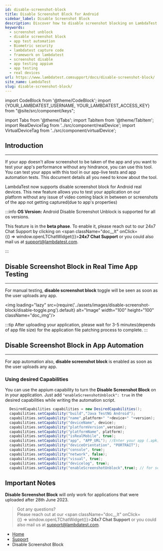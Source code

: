 ```yaml
---
id: disable-screenshot-block
title: Disable Screenshot Block for Android
sidebar_label: Disable Screenshot Block
description: Discover how to disable screenshot blocking on LambdaTest Real Device Cloud Platform. Test biometric authentication functionalities without limitations on 10000+ real mobile devices.
keywords:
  - screenshot unblock
  - disable screenshot block
  - app test automation
  - Biometric security
  - lambdatest capture code
  - framework on lambdatest
  - screenshot disable
  - app testing appium
  - app testing
  - real devices
url: https://www.lambdatest.comsupport/docs/disable-screenshot-block/
site_name: LambdaTest
slug: disable-screenshot-block/
---
```


import CodeBlock from '@theme/CodeBlock';
import {YOUR_LAMBDATEST_USERNAME, YOUR_LAMBDATEST_ACCESS_KEY} from "@site/src/component/keys";

import Tabs from '@theme/Tabs';
import TabItem from '@theme/TabItem';
import RealDeviceTag from '../src/component/realDevice';
import VirtualDeviceTag from '../src/component/virtualDevice';

<script type="application/ld+json"
      dangerouslySetInnerHTML={{ __html: JSON.stringify({
       "@context": "https://schema.org",
        "@type": "BreadcrumbList",
        "itemListElement": [{
          "@type": "ListItem",
          "position": 1,
          "name": "Home",
          "item": "https://www.lambdatest.com"
        },{
          "@type": "ListItem",
          "position": 2,
          "name": "Support",
          "item": "https://www.lambdatest.com/support/docs/"
        },{
          "@type": "ListItem",
          "position": 3,
          "name": "Biometric Authentication",
          "item": "https://www.lambdatest.com/support/docs/disable-screenshot-block/"
        }]
      })
    }}
></script>

<RealDeviceTag value="Real Device" /> <VirtualDeviceTag value="Virtual Device" />

## Introduction
---

If your app doesn't allow screenshot to be taken of the app and you want to test your app's performance without any hindrance, you can use this tool. You can test your apps with this tool in our app-live tests and app automation tests.
This document details all you need to know about the tool.

LambdaTest now supports disable screenshot block for Android real devices. This new feature allows you to test your application on our platform without any issue of video coming black in between or screenshots of the app not getting captured(due to app's properties)

:::info
**OS Version:** Android Disable Screenshot Unblock is supported for all os versions.

This feature is in the **beta phase**. To enable it, please reach out to our 24x7 Chat Support by clicking on  <span className="doc\_\_lt" onClick={() => window.openLTChatWidget()}>**24x7 Chat Support**</span> or you could also mail us at [support@lambdatest.com](https://support.lambdatest.com/).

:::

## Disable Screenshot Block in Real Time App Testing

----
For manual testing, **disable screenshot block** toggle will be seen as soon as the user uploads any app.

<img loading="lazy" src={require('../assets/images/disable-screenshot-block/disable-toggle.png').default} alt="Image" width="100" height="100" className="doc_img"/>

:::tip
After uploading your application, please wait for 3-5 minutes(depends of app file size) for the application file patching process to complete.
:::


## Disable Screenshot Block in App Automation

----

For app automation also, **disable screenshot block** is enabled as soon as the user uploads any app.

### Using desired Capabilities 

You can use the appium capability to turn the **Disable Screenshot Block** on in your application. Just add `"enableScreenshotUnblock": true` in the desired capabilities while writing the automation script.

  ```java
    DesiredCapabilities capabilities = new DesiredCapabilities();
    capabilities.setCapability("build","Java TestNG Android");
    capabilities.setCapability("name",platform+" "+device+" "+version);
    capabilities.setCapability("deviceName", device);
    capabilities.setCapability("platformVersion",version);
    capabilities.setCapability("platformName", platform);
    capabilities.setCapability("isRealMobile", true);
    capabilities.setCapability("app", "APP_URL"); //Enter your app (.apk) url
    capabilities.setCapability("deviceOrientation", "PORTRAIT");
    capabilities.setCapability("console", true);
    capabilities.setCapability("network", false);
    capabilities.setCapability("visual", true);
    capabilities.setCapability("devicelog", true);
    capabilities.setCapability("enableScreenshotUnblock",true); // for screenshot unblock
  ```


## Important Notes

**Disable Screenshot Block** will only work for applications that were uploaded after 28th June 2023.

> Got any questions?<br/>
> Please reach out at our <span className="doc\_\_lt" onClick={() => window.openLTChatWidget()}>**24x7 Chat Support**</span> or you could also mail us at [support@lambdatest.com](https://support.lambdatest.com/).

<nav aria-label="breadcrumbs">
  <ul className="breadcrumbs">
    <li className="breadcrumbs__item">
      <a className="breadcrumbs__link" target="_self" href="https://www.lambdatest.com">
        Home
      </a>
    </li>
    <li className="breadcrumbs__item">
      <a className="breadcrumbs__link" target="_self" href="https://www.lambdatest.com/support/docs/">
        Support
      </a>
    </li>
    <li className="breadcrumbs__item breadcrumbs__item--active">
      <span className="breadcrumbs__link">
      Disable Screenshot Block
      </span>
    </li>
  </ul>
</nav>